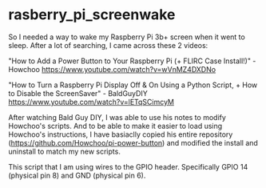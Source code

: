 # rasberry_pi_screenwake

So I needed a way to wake my Raspberry Pi 3b+ screen when it went to sleep. After a lot of searching, I came across these 2 videos:

"How to Add a Power Button to Your Raspberry Pi (+ FLIRC Case Install!)" - Howchoo
https://www.youtube.com/watch?v=wVnMZ4DXDNo

"How to Turn a Raspberry Pi Display Off & On Using a Python Script, + How to Disable the ScreenSaver" - BaldGuyDIY
https://www.youtube.com/watch?v=lETqSCimcyM

After watching Bald Guy DIY, I was able to use his notes to modify Howchoo's scripts. And to be able to make it easier to load using Howchoo's instructions, 
I have basiaclly copied his entire repository (https://github.com/Howchoo/pi-power-button) and modified the install and uninstall to match my new scripts.

This script that I am using wires to the GPIO header.  Specifically GPIO 14 (physical pin 8) and GND (physical pin 6).
